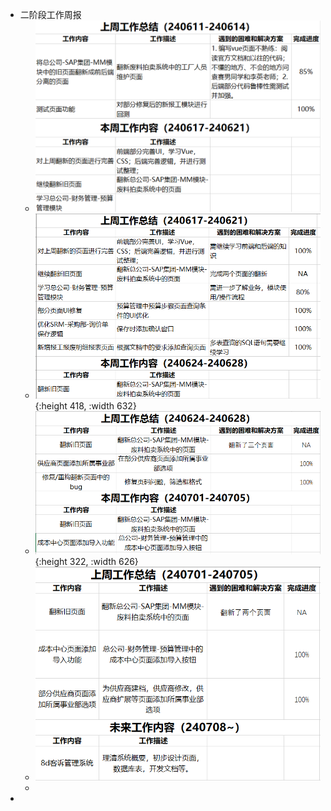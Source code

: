 - 二阶段工作周报
	- ![image.png](../assets/image_1720695075031_0.png)
	- ![企业微信截图_17191890729124.png](../assets/企业微信截图_17191890729124_1720694803349_0.png){:height 418, :width 632}
	- ![企业微信截图_17197941838593.png](../assets/企业微信截图_17197941838593_1720694920198_0.png){:height 322, :width 626}
	- ![image.png](../assets/image_1720695150505_0.png)
	-
-